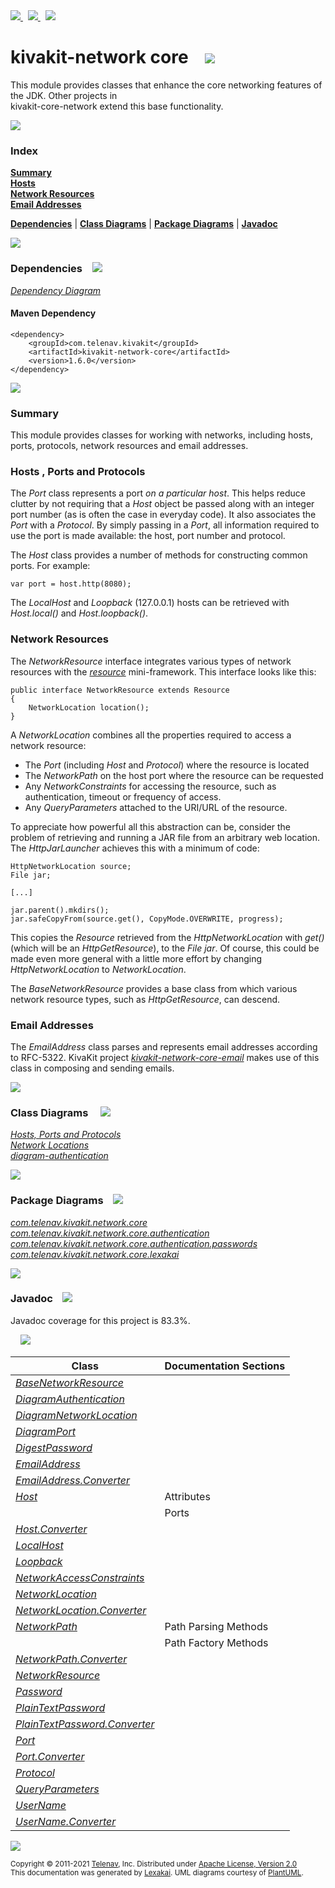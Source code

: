 [//]: # (start-user-text)

<a href="https://www.kivakit.org">
<img src="https://telenav.github.io/telenav-assets/images/icons/web-32.png" srcset="https://telenav.github.io/telenav-assets/images/icons/web-32-2x.png 2x"/>
</a>
&nbsp;
<a href="https://twitter.com/openkivakit">
<img src="https://telenav.github.io/telenav-assets/images/logos/twitter/twitter-32.png" srcset="https://telenav.github.io/telenav-assets/images/logos/twitter/twitter-32-2x.png 2x"/>
</a>
&nbsp;
<a href="https://kivakit.zulipchat.com">
<img src="https://telenav.github.io/telenav-assets/images/logos/zulip/zulip-32.png" srcset="https://telenav.github.io/telenav-assets/images/logos/zulip/zulip-32-2x.png 2x"/>
</a>

[//]: # (end-user-text)

# kivakit-network core &nbsp;&nbsp; <img src="https://telenav.github.io/telenav-assets/images/icons/nucleus-32.png" srcset="https://telenav.github.io/telenav-assets/images/icons/nucleus-32-2x.png 2x"/>

This module provides classes that enhance the core networking features of the JDK. Other projects in  
kivakit-core-network extend this base functionality.

<img src="https://telenav.github.io/telenav-assets/images/separators/horizontal-line-512.png" srcset="https://telenav.github.io/telenav-assets/images/separators/horizontal-line-512-2x.png 2x"/>

### Index

[**Summary**](#summary)  
[**Hosts**](#hosts)  
[**Network Resources**](#network-resources)  
[**Email Addresses**](#email-addresses)  

[**Dependencies**](#dependencies) | [**Class Diagrams**](#class-diagrams) | [**Package Diagrams**](#package-diagrams) | [**Javadoc**](#javadoc)

<img src="https://telenav.github.io/telenav-assets/images/separators/horizontal-line-512.png" srcset="https://telenav.github.io/telenav-assets/images/separators/horizontal-line-512-2x.png 2x"/>

### Dependencies <a name="dependencies"></a> &nbsp;&nbsp; <img src="https://telenav.github.io/telenav-assets/images/icons/dependencies-32.png" srcset="https://telenav.github.io/telenav-assets/images/icons/dependencies-32-2x.png 2x"/>

[*Dependency Diagram*](https://www.kivakit.org/1.6.0/lexakai/kivakit/kivakit-network/core/documentation/diagrams/dependencies.svg)

#### Maven Dependency

    <dependency>
        <groupId>com.telenav.kivakit</groupId>
        <artifactId>kivakit-network-core</artifactId>
        <version>1.6.0</version>
    </dependency>

<img src="https://telenav.github.io/telenav-assets/images/separators/horizontal-line-128.png" srcset="https://telenav.github.io/telenav-assets/images/separators/horizontal-line-128-2x.png 2x"/>

[//]: # (start-user-text)

### Summary <a name = "summary"></a>

This module provides classes for working with networks, including hosts, ports, protocols,
network resources and email addresses.

### Hosts <a name = "hosts"></a>, Ports and Protocols

The *Port* class represents a port *on a particular host*. This helps reduce clutter by not requiring
that a *Host* object be passed along with an integer port number (as is often the case in everyday
code). It also associates the *Port* with a *Protocol*. By simply passing in a *Port*, all information
required to use the port is made available: the host, port number and protocol.

The *Host* class provides a number of methods for constructing common ports. For example:

    var port = host.http(8080);

The *LocalHost* and *Loopback* (127.0.0.1) hosts can be retrieved with *Host.local()* and *Host.loopback()*.

### Network Resources <a name = "network-resources"></a>

The *NetworkResource* interface integrates various types of network resources with the [*resource*](../../resource/README.md)
mini-framework. This interface looks like this:

    public interface NetworkResource extends Resource
    {
        NetworkLocation location();
    }

A *NetworkLocation* combines all the properties required to access a network resource:

* The *Port* (including *Host* and *Protocol*) where the resource is located
* The *NetworkPath* on the host port where the resource can be requested
* Any *NetworkConstraints* for accessing the resource, such as authentication, timeout or
  frequency of access.
* Any *QueryParameters* attached to the URI/URL of the resource.

To appreciate how powerful all this abstraction can be, consider the problem of retrieving
and running a JAR file from an arbitrary web location. The *HttpJarLauncher* achieves this
with a minimum of code:

    HttpNetworkLocation source;
    File jar;

    [...]

    jar.parent().mkdirs();
    jar.safeCopyFrom(source.get(), CopyMode.OVERWRITE, progress);

This copies the *Resource* retrieved from the *HttpNetworkLocation* with *get()* (which will be
an *HttpGetResource*), to the *File* *jar*. Of course, this could be made even more general with
a little more effort by changing *HttpNetworkLocation* to *NetworkLocation*.

The *BaseNetworkResource* provides a base class from which various network resource types,
such as *HttpGetResource*, can descend.

### Email Addresses <a name = "email-addresses"></a>

The *EmailAddress* class parses and represents email addresses according to RFC-5322. KivaKit
project [*kivakit-network-core-email*](../email/README.md) makes use of this class in composing and sending emails.

[//]: # (end-user-text)

<img src="https://telenav.github.io/telenav-assets/images/separators/horizontal-line-128.png" srcset="https://telenav.github.io/telenav-assets/images/separators/horizontal-line-128-2x.png 2x"/>

### Class Diagrams <a name="class-diagrams"></a> &nbsp; &nbsp; <img src="https://telenav.github.io/telenav-assets/images/icons/diagram-40.png" srcset="https://telenav.github.io/telenav-assets/images/icons/diagram-40-2x.png 2x"/>

[*Hosts, Ports and Protocols*](https://www.kivakit.org/1.6.0/lexakai/kivakit/kivakit-network/core/documentation/diagrams/diagram-port.svg)  
[*Network Locations*](https://www.kivakit.org/1.6.0/lexakai/kivakit/kivakit-network/core/documentation/diagrams/diagram-network-location.svg)  
[*diagram-authentication*](https://www.kivakit.org/1.6.0/lexakai/kivakit/kivakit-network/core/documentation/diagrams/diagram-authentication.svg)

<img src="https://telenav.github.io/telenav-assets/images/separators/horizontal-line-128.png" srcset="https://telenav.github.io/telenav-assets/images/separators/horizontal-line-128-2x.png 2x"/>

### Package Diagrams <a name="package-diagrams"></a> &nbsp;&nbsp; <img src="https://telenav.github.io/telenav-assets/images/icons/box-32.png" srcset="https://telenav.github.io/telenav-assets/images/icons/box-32-2x.png 2x"/>

[*com.telenav.kivakit.network.core*](https://www.kivakit.org/1.6.0/lexakai/kivakit/kivakit-network/core/documentation/diagrams/com.telenav.kivakit.network.core.svg)  
[*com.telenav.kivakit.network.core.authentication*](https://www.kivakit.org/1.6.0/lexakai/kivakit/kivakit-network/core/documentation/diagrams/com.telenav.kivakit.network.core.authentication.svg)  
[*com.telenav.kivakit.network.core.authentication.passwords*](https://www.kivakit.org/1.6.0/lexakai/kivakit/kivakit-network/core/documentation/diagrams/com.telenav.kivakit.network.core.authentication.passwords.svg)  
[*com.telenav.kivakit.network.core.lexakai*](https://www.kivakit.org/1.6.0/lexakai/kivakit/kivakit-network/core/documentation/diagrams/com.telenav.kivakit.network.core.lexakai.svg)

<img src="https://telenav.github.io/telenav-assets/images/separators/horizontal-line-128.png" srcset="https://telenav.github.io/telenav-assets/images/separators/horizontal-line-128-2x.png 2x"/>

### Javadoc <a name="javadoc"></a> &nbsp;&nbsp; <img src="https://telenav.github.io/telenav-assets/images/icons/books-24.png" srcset="https://telenav.github.io/telenav-assets/images/icons/books-24-2x.png 2x"/>

Javadoc coverage for this project is 83.3%.  
  
&nbsp; &nbsp; <img src="https://telenav.github.io/telenav-assets/images/meter/meter-80-96.png" srcset="https://telenav.github.io/telenav-assets/images/meter/meter-80-96-2x.png 2x"/>




| Class | Documentation Sections |
|---|---|
| [*BaseNetworkResource*](https://www.kivakit.org/1.6.0/javadoc/kivakit/kivakit.network.core/////////////////////////////////////////////////////.html) |  |  
| [*DiagramAuthentication*](https://www.kivakit.org/1.6.0/javadoc/kivakit/kivakit.network.core///////////////////////////////////////////////////////////////.html) |  |  
| [*DiagramNetworkLocation*](https://www.kivakit.org/1.6.0/javadoc/kivakit/kivakit.network.core////////////////////////////////////////////////////////////////.html) |  |  
| [*DiagramPort*](https://www.kivakit.org/1.6.0/javadoc/kivakit/kivakit.network.core/////////////////////////////////////////////////////.html) |  |  
| [*DigestPassword*](https://www.kivakit.org/1.6.0/javadoc/kivakit/kivakit.network.core/////////////////////////////////////////////////////////////////////////.html) |  |  
| [*EmailAddress*](https://www.kivakit.org/1.6.0/javadoc/kivakit/kivakit.network.core//////////////////////////////////////////////.html) |  |  
| [*EmailAddress.Converter*](https://www.kivakit.org/1.6.0/javadoc/kivakit/kivakit.network.core////////////////////////////////////////////////////////.html) |  |  
| [*Host*](https://www.kivakit.org/1.6.0/javadoc/kivakit/kivakit.network.core//////////////////////////////////////.html) | Attributes |  
| | Ports |  
| [*Host.Converter*](https://www.kivakit.org/1.6.0/javadoc/kivakit/kivakit.network.core////////////////////////////////////////////////.html) |  |  
| [*LocalHost*](https://www.kivakit.org/1.6.0/javadoc/kivakit/kivakit.network.core///////////////////////////////////////////.html) |  |  
| [*Loopback*](https://www.kivakit.org/1.6.0/javadoc/kivakit/kivakit.network.core//////////////////////////////////////////.html) |  |  
| [*NetworkAccessConstraints*](https://www.kivakit.org/1.6.0/javadoc/kivakit/kivakit.network.core//////////////////////////////////////////////////////////.html) |  |  
| [*NetworkLocation*](https://www.kivakit.org/1.6.0/javadoc/kivakit/kivakit.network.core/////////////////////////////////////////////////.html) |  |  
| [*NetworkLocation.Converter*](https://www.kivakit.org/1.6.0/javadoc/kivakit/kivakit.network.core///////////////////////////////////////////////////////////.html) |  |  
| [*NetworkPath*](https://www.kivakit.org/1.6.0/javadoc/kivakit/kivakit.network.core/////////////////////////////////////////////.html) | Path Parsing Methods |  
| | Path Factory Methods |  
| [*NetworkPath.Converter*](https://www.kivakit.org/1.6.0/javadoc/kivakit/kivakit.network.core///////////////////////////////////////////////////////.html) |  |  
| [*NetworkResource*](https://www.kivakit.org/1.6.0/javadoc/kivakit/kivakit.network.core/////////////////////////////////////////////////.html) |  |  
| [*Password*](https://www.kivakit.org/1.6.0/javadoc/kivakit/kivakit.network.core/////////////////////////////////////////////////////////.html) |  |  
| [*PlainTextPassword*](https://www.kivakit.org/1.6.0/javadoc/kivakit/kivakit.network.core////////////////////////////////////////////////////////////////////////////.html) |  |  
| [*PlainTextPassword.Converter*](https://www.kivakit.org/1.6.0/javadoc/kivakit/kivakit.network.core//////////////////////////////////////////////////////////////////////////////////////.html) |  |  
| [*Port*](https://www.kivakit.org/1.6.0/javadoc/kivakit/kivakit.network.core//////////////////////////////////////.html) |  |  
| [*Port.Converter*](https://www.kivakit.org/1.6.0/javadoc/kivakit/kivakit.network.core////////////////////////////////////////////////.html) |  |  
| [*Protocol*](https://www.kivakit.org/1.6.0/javadoc/kivakit/kivakit.network.core//////////////////////////////////////////.html) |  |  
| [*QueryParameters*](https://www.kivakit.org/1.6.0/javadoc/kivakit/kivakit.network.core/////////////////////////////////////////////////.html) |  |  
| [*UserName*](https://www.kivakit.org/1.6.0/javadoc/kivakit/kivakit.network.core/////////////////////////////////////////////////////////.html) |  |  
| [*UserName.Converter*](https://www.kivakit.org/1.6.0/javadoc/kivakit/kivakit.network.core///////////////////////////////////////////////////////////////////.html) |  |  

[//]: # (start-user-text)



[//]: # (end-user-text)

<img src="https://telenav.github.io/telenav-assets/images/separators/horizontal-line-512.png" srcset="https://telenav.github.io/telenav-assets/images/separators/horizontal-line-512-2x.png 2x"/>

<sub>Copyright &#169; 2011-2021 [Telenav](https://telenav.com), Inc. Distributed under [Apache License, Version 2.0](LICENSE)</sub>  
<sub>This documentation was generated by [Lexakai](https://lexakai.org). UML diagrams courtesy of [PlantUML](https://plantuml.com).</sub>
